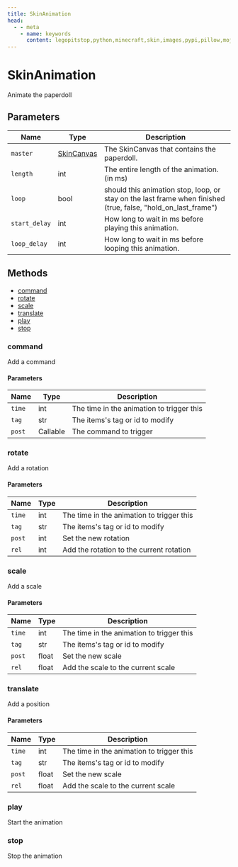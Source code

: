 ```yaml
---
title: SkinAnimation
head:
  - - meta
    - name: keywords
      content: legopitstop,python,minecraft,skin,images,pypi,pillow,mojang,pythonpackage
---
```


# SkinAnimation

Animate the paperdoll

## Parameters

| Name          | Type                                 | Description                                                                                                   |
| ------------- | ------------------------------------ | ------------------------------------------------------------------------------------------------------------- |
| `master`      | [SkinCanvas](/mojangskin/SkinCanvas) | The SkinCanvas that contains the paperdoll.                                                                   |
| `length`      | int                                  | The entire length of the animation. (in ms)                                                                   |
| `loop`        | bool                                 | should this animation stop, loop, or stay on the last frame when finished (true, false, "hold_on_last_frame") |
| `start_delay` | int                                  | How long to wait in ms before playing this animation.                                                         |
| `loop_delay`  | int                                  | How long to wait in ms before looping this animation.                                                         |

## Methods

- [command](#command)
- [rotate](#rotate)
- [scale](#scale)
- [translate](#translate)
- [play](#play)
- [stop](#stop)

### command

Add a command

#### Parameters

| Name   | Type     | Description                               |
| ------ | -------- | ----------------------------------------- |
| `time` | int      | The time in the animation to trigger this |
| `tag`  | str      | The items's tag or id to modify           |
| `post` | Callable | The command to trigger                    |

### rotate

Add a rotation

#### Parameters

| Name   | Type | Description                               |
| ------ | ---- | ----------------------------------------- |
| `time` | int  | The time in the animation to trigger this |
| `tag`  | str  | The items's tag or id to modify           |
| `post` | int  | Set the new rotation                      |
| `rel`  | int  | Add the rotation to the current rotation  |

### scale

Add a scale

#### Parameters

| Name   | Type  | Description                               |
| ------ | ----- | ----------------------------------------- |
| `time` | int   | The time in the animation to trigger this |
| `tag`  | str   | The items's tag or id to modify           |
| `post` | float | Set the new scale                         |
| `rel`  | float | Add the scale to the current scale        |

### translate

Add a position

#### Parameters

| Name   | Type  | Description                               |
| ------ | ----- | ----------------------------------------- |
| `time` | int   | The time in the animation to trigger this |
| `tag`  | str   | The items's tag or id to modify           |
| `post` | float | Set the new scale                         |
| `rel`  | float | Add the scale to the current scale        |

### play

Start the animation

### stop

Stop the animation
